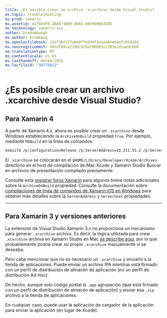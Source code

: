 ```yaml
---
title: ¿Es posible crear un archivo .xcarchive desde Visual Studio?
ms.topic: troubleshooting
ms.prod: xamarin
ms.assetid: 417D84FB-1BA9-4DB9-A683-66E960BA3D0D
ms.technology: xamarin-ios
author: bradumbaugh
ms.author: brumbaug
ms.openlocfilehash: 23af3bf277ab68ffe93df2e1ee8ee64afc01828d
ms.sourcegitcommit: 945df041e2180cb20af08b83cc703ecd1aedc6b0
ms.translationtype: MT
ms.contentlocale: es-ES
ms.lasthandoff: 04/04/2018
ms.locfileid: "30776812"
---
```

# <a name="is-it-possible-to-create-a-xcarchive-archive-from-visual-studio"></a>¿Es posible crear un archivo .xcarchive desde Visual Studio?

## <a name="for-xamarin-4"></a>Para Xamarin 4

A partir de Xamarin 4.x, ahora es posible crear un `.xcarchive` desde Windows estableciendo la `ArchiveOnBuild` propiedad `true`. Por ejemplo, mediante `MSBuild` en la línea de comandos:

```bash
msbuild /p:Configuration=Release /p:ServerAddress=10.211.55.2 /p:ServerUser=xamUser /p:Platform=iPhone /p:ArchiveOnBuild=true /t:"Build" MyProject.csproj
```

El `.xcarchive` se colocarán en el `$HOME/Library/Developer/Xcode/Archives` directorio en el host de compilación de Mac Xcode y Xamarin Studio Buscar en archivos de presentación compilado previamente.

Consulte esta [registrar foros Xamarin](https://forums.xamarin.com/discussion/comment/156635/#Comment_156635) para algunos breve notas adicionales sobre la `ArchiveOnBuild` propiedad. Consulte la documentación sobre [compilaciones de línea de comandos de Xamarin.iOS en Windows](~/ios/get-started/installation/windows/connecting-to-mac/index.md) para obtener más detalles sobre la `ServerAddress` y `ServerUser` propiedades.

* * *

## <a name="for-xamarin-3-and-earlier"></a>Para Xamarin 3 y versiones anteriores

La extensión de Visual Studio Xamarin 3.x no proporciona un mecanismo para generar `.xcarchive` archiva. Es decir, la lógica utilizada para crear `.xcarchive` archiva en Xamarin Studio en Mac [se describe aquí](https://bugzilla.xamarin.com/show_bug.cgi?id=35#c5), por lo que probablemente podría crear su propio `.xcarchive` manualmente si se deseaba.

Pero cabe mencionar que no es necesario un `.xcarchive` y enviarlo a la tienda de aplicaciones. Puede enviar un archivo IPA mientras está firmado con un perfil de distribución de almacén de aplicación (no un perfil de distribución Ad Hoc).

De hecho, aunque solo código postal la `.app` agrupación (que está firmado con un perfil de distribución de almacén de aplicación) y enviar esa `.zip` archivo a la tienda de aplicaciones.

En cualquier caso, puede usar la aplicación de cargador de la aplicación para enviar la aplicación (en lugar de Xcode).

